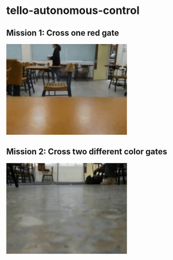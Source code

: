 # tello-autonomous-control

## Mission 1: Cross one red gate
![onegate](https://github.com/weiweihsieh/tello-autonomous-control/blob/main/images/one_gate.gif)

## Mission 2: Cross two different color gates
![twogate](https://github.com/weiweihsieh/tello-autonomous-control/blob/main/images/two_gate.gif)

